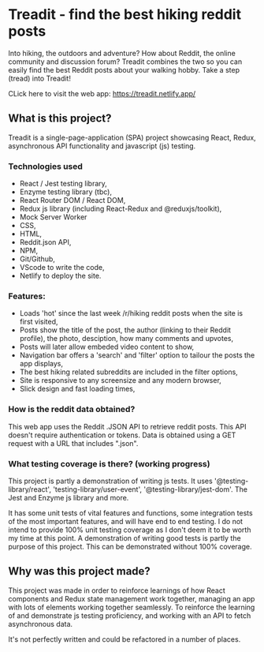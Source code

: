# Treadit - find the best hiking reddit posts

Into hiking, the outdoors and adventure? How about Reddit, the online community and discussion forum? Treadit combines the two so you can easily find the best Reddit posts about your walking hobby. Take a step (tread) into Treadit!

CLick here to visit the web app: https://treadit.netlify.app/

## What is this project?

Treadit is a single-page-application (SPA) project showcasing React, Redux, asynchronous API functionality and javascript (js) testing. 

### Technologies used

- React / Jest testing library,
- Enzyme testing library (tbc), 
- React Router DOM / React DOM, 
- Redux js library (including React-Redux and @reduxjs/toolkit), 
- Mock Server Worker
- CSS, 
- HTML, 
- Reddit.json API,
- NPM,
- Git/Github, 
- VScode to write the code,
- Netlify to deploy the site. 

### Features:

- Loads 'hot' since the last week /r/hiking reddit posts when the site is first visited,
- Posts show the title of the post, the author (linking to their Reddit profile), the photo, desciption, how many comments and upvotes,
- Posts will later allow embeded video content to show,
- Navigation bar offers a 'search' and 'filter' option to tailour the posts the app displays,
- The best hiking related subreddits are included in the filter options,
- Site is responsive to any screensize and any modern browser,
- Slick design and fast loading times,

### How is the reddit data obtained?

This web app uses the Reddit .JSON API to retrieve reddit posts. This API doesn't require authentication or tokens. Data is obtained using a GET request with a URL that includes ".json". 

### What testing coverage is there? (working progress)

This project is partly a demonstration of writing js tests. It uses '@testing-library/react', 'testing-library/user-event', '@testing-library/jest-dom'. The Jest and Enzyme js library and more.

It has some unit tests of vital features and functions, some integration tests of the most important features, and will have end to end testing. I do not intend to provide 100% unit testing coverage as I don't deem it to be worth my time at this point. A demonstration of writing good tests is partly the purpose of this project. This can be demonstrated without 100% coverage.  

## Why was this project made?

This project was made in order to reinforce learnings of how React components and Redux state management work together, managing an app with lots of elements working together seamlessly. To reinforce the learning of and demonstrate js testing proficiency, and working with an API to fetch asynchronous data. 

It's not perfectly written and could be refactored in a number of places. 
